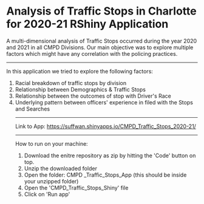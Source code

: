 # Analysis of Traffic Stops in Charlotte for 2020-21  RShiny Application
A multi-dimensional analysis of Traffic Stops occurred during the year 2020 and 2021 in all CMPD Divisions. Our main objective was to explore multiple factors which might have any correlation with the policing practices. 


----


In this application we tried to explore the following factors: 
<ol>
  <li> Racial breakdown of traffic stops by division
  <li> Relationship between Demographics & Traffic Stops
  <li> Relationship between the outcomes of stop with Driver's Race 
  <li> Underlying pattern between officers' experience in filed with the Stops and Searches 
    
    

<hr> 

Link to App: https://suffwan.shinyapps.io/CMPD_Traffic_Stops_2020-21/

<hr>

How to run on your machine: 
<ol>
  <li> Download the enitre repository as zip by hitting the 'Code' button on top.
  <li> Unzip the downloaded folder
  <li> Open the folder: CMPD _Traffic_Stops_App (this should be inside your unzipped folder)
  <li> Open the 'CMPD_Traffic_Stops_Shiny' file  
  <li> Click on 'Run app' 
